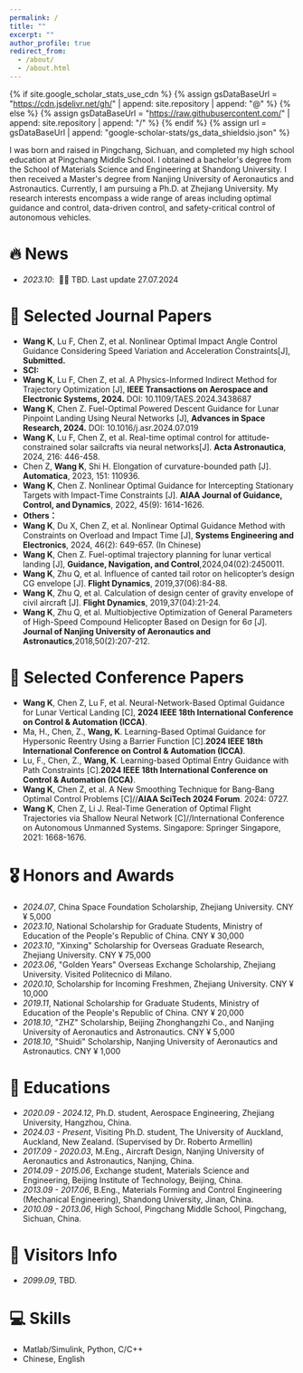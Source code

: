 ```yaml
---
permalink: /
title: ""
excerpt: ""
author_profile: true
redirect_from: 
  - /about/
  - /about.html
---
```


{% if site.google_scholar_stats_use_cdn %}
{% assign gsDataBaseUrl = "https://cdn.jsdelivr.net/gh/" | append: site.repository | append: "@" %}
{% else %}
{% assign gsDataBaseUrl = "https://raw.githubusercontent.com/" | append: site.repository | append: "/" %}
{% endif %}
{% assign url = gsDataBaseUrl | append: "google-scholar-stats/gs_data_shieldsio.json" %}

<span class='anchor' id='about-me'></span>
I was born and raised in Pingchang, Sichuan, and completed my high school education at Pingchang Middle School. I obtained a bachelor's degree from the School of Materials Science and Engineering at Shandong University. I then received a Master's degree from Nanjing University of Aeronautics and Astronautics. Currently, I am pursuing a Ph.D. at Zhejiang University. My research interests encompass a wide range of areas including optimal guidance and control, data-driven control, and safety-critical control of autonomous vehicles. 

# 🔥 News
- *2023.10*: &nbsp;🎉🎉 TBD.  Last update 27.07.2024

# 📝 Selected Journal Papers
- **Wang K**, Lu F, Chen Z, et al. Nonlinear Optimal Impact Angle Control Guidance Considering Speed Variation and Acceleration Constraints[J], **Submitted.**
- **SCI:**
- **Wang K**, Lu F, Chen Z, et al. A Physics-Informed Indirect Method for Trajectory Optimization [J], **IEEE Transactions on Aerospace and Electronic Systems, 2024.** DOI: 10.1109/TAES.2024.3438687 
- **Wang K**, Chen Z. Fuel-Optimal Powered Descent Guidance for Lunar Pinpoint Landing Using Neural Networks [J], **Advances in Space Research, 2024.** DOI: 10.1016/j.asr.2024.07.019
- **Wang K**, Lu F, Chen Z, et al. Real-time optimal control for attitude-constrained solar sailcrafts via neural networks[J]. **Acta Astronautica**, 2024, 216: 446-458.
- Chen Z, **Wang K**, Shi H. Elongation of curvature-bounded path [J]. **Automatica**, 2023, 151: 110936.
- **Wang K**, Chen Z. Nonlinear Optimal Guidance for Intercepting Stationary Targets with Impact-Time Constraints [J]. **AIAA Journal of Guidance, Control, and Dynamics**, 2022, 45(9): 1614-1626.
- **Others：**
- **Wang K**, Du X, Chen Z, et al. Nonlinear Optimal Guidance Method with Constraints on Overload and Impact Time [J], **Systems Engineering and Electronics**, 2024, 46(2): 649-657. (In Chinese)
- **Wang K**, Chen Z. Fuel-optimal trajectory planning for lunar vertical landing [J], **Guidance, Navigation, and Control**,2024,04(02):2450011.
- **Wang K**, Zhu Q, et al. Influence of canted tail rotor on helicopter’s design CG envelope [J]. **Flight Dynamics**, 2019,37(06):84-88. 
- **Wang K**, Zhu Q, et al. Calculation of design center of gravity envelope of civil aircraft [J]. **Flight Dynamics**, 2019,37(04):21-24.
- **Wang K**, Zhu Q, et al. Multiobjective Optimization of General Parameters of High-Speed Compound Helicopter Based on Design for 6σ [J]. **Journal of Nanjing University of Aeronautics and Astronautics**,2018,50(2):207-212. 

# 📝 Selected Conference Papers
- **Wang K**, Chen Z, Lu F, et al. Neural-Network-Based Optimal Guidance for Lunar Vertical Landing [C], **2024 IEEE 18th International Conference on Control & Automation (ICCA)**.
- Ma, H., Chen, Z., **Wang, K**. Learning-Based Optimal Guidance for Hypersonic Reentry Using a Barrier Function [C].**2024 IEEE 18th International Conference on Control & Automation (ICCA)**.
- Lu, F., Chen, Z., **Wang, K**. Learning-based Optimal Entry Guidance with Path Constraints [C].**2024 IEEE 18th International Conference on Control & Automation (ICCA)**.
- **Wang K**, Chen Z, et al. A New Smoothing Technique for Bang-Bang Optimal Control Problems [C]//**AIAA SciTech 2024 Forum**. 2024: 0727. 
- **Wang K**, Chen Z, Li J. Real-Time Generation of Optimal Flight Trajectories via Shallow Neural Network [C]//International Conference on Autonomous Unmanned Systems. Singapore: Springer Singapore, 2021: 1668-1676.

# 🎖 Honors and Awards
- *2024.07*, China Space Foundation Scholarship, Zhejiang University. CNY ¥ 5,000
- *2023.10*, National Scholarship for Graduate Students, Ministry of Education of the People's Republic of China. CNY ¥ 30,000
- *2023.10*, "Xinxing" Scholarship for Overseas Graduate Research, Zhejiang University. CNY ¥ 75,000
- *2023.06*, "Golden Years" Overseas Exchange Scholarship, Zhejiang University. Visited Politecnico di Milano.
- *2020.10*, Scholarship for Incoming Freshmen, Zhejiang University. CNY ¥ 10,000
- *2019.11*, National Scholarship for Graduate Students, Ministry of Education of the People's Republic of China. CNY ¥ 20,000
- *2018.10*, "ZHZ" Scholarship, Beijing Zhonghangzhi Co., and Nanjing University of Aeronautics and Astronautics. CNY ¥ 5,000
- *2018.10*, "Shuidi" Scholarship, Nanjing University of Aeronautics and Astronautics. CNY ¥ 1,000

# 📖 Educations
- *2020.09 - 2024.12*, Ph.D. student, Aerospace Engineering, Zhejiang University, Hangzhou, China.
- *2024.03 - Present*, Visiting Ph.D. student, The University of Auckland, Auckland, New Zealand. (Supervised by Dr. Roberto Armellin)
- *2017.09 - 2020.03*, M.Eng., Aircraft Design, Nanjing University of Aeronautics and Astronautics, Nanjing, China.
- *2014.09 - 2015.06*, Exchange student, Materials Science and Engineering, Beijing Institute of Technology, Beijing, China.
- *2013.09 - 2017.06*, B.Eng., Materials Forming and Control Engineering (Mechanical Engineering), Shandong University, Jinan, China.
- *2010.09 - 2013.06*, High School, Pingchang Middle School, Pingchang, Sichuan, China.
  
# 💬 Visitors Info
- *2099.09*, TBD. <script type="text/javascript" src="//rf.revolvermaps.com/0/0/8.js?i=5ib8qyqckov&amp;m=0&amp;c=ff0000&amp;cr1=ffffff&amp;f=arial&amp;l=33" async="async"></script>

# 💻 Skills
- Matlab/Simulink, Python, C/C++
- Chinese, English

